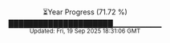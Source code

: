 <p align="center">
⏳Year Progress (71.72 %) <br>
█████████████████████▁▁▁▁▁▁▁▁▁ <br>
<sub>Updated: Fri, 19 Sep 2025 18:31:06 GMT</sub>
</p>

